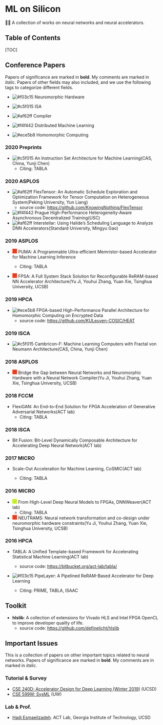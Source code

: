 # ML on Silicon

🐱‍👤 A collection of works on neural networks and neural accelerators.

## Table of Contents

[TOC]

## Conference Papers

Papers of significance are marked in **bold**. My comments are marked in *italic*. Papers of other fields may also included, and we use the following tags to categorize different fields.

- ![#f03c15](https://placehold.it/15/f03c15/000000?text=+) Neuromorphic Hardware
- ![#c5f015](https://placehold.it/15/c5f015/000000?text=+) ISA
- <img src="https://placehold.it/15/af62ff/000000?text=+" alt="#af62ff" /> Compiler
- <img src="https://placehold.it/15/f4f442/000000?text=+" alt="#f4f442" /> Distributed Machine Learning

- <img src="https://placehold.it/15/ece5b8/000000?text=+" alt="#ece5b8" /> Homomorphic Computing

### 2020 Preprints

- ![#c5f015](https://placehold.it/15/c5f015/000000?text=+) An Instruction Set Architecture for Machine Learning(CAS, China, Yunji Chen)
  - Citing: TABLA

### 2020 ASPLOS

- <img src="https://placehold.it/15/af62ff/000000?text=+" alt="#af62ff" /> FlexTensor: An Automatic Schedule Exploration and Optimization Framework for Tensor Computation on Heterogeneous System(Peking University, Yun Liang)
    - source code: https://github.com/KnowingNothing/FlexTensor
- <img src="https://placehold.it/15/f4f442/000000?text=+" alt="#f4f442" /> Prague High-Performance Heterogeneity-Aware Asynchronous Decentralized Training(USC)
- <img src="https://placehold.it/15/af62ff/000000?text=+" alt="#af62ff" /> Interstellar: Using Halide’s Scheduling Language to Analyze DNN Accelerators(Standard University, Mingyu Gao)

### 2019 ASPLOS

- ![#f03c15](./README.assets/000000-1586508020274.png) PUMA: A Programmable Ultra-efficient Memristor-based Accelerator for Machine Learning Inference
  
  - Citing: TABLA
- ![#f03c15](./README.assets/000000-1586508058898.png) FPSA: A Full System Stack Solution for Reconfigurable ReRAM-based NN Accelerator Architecture(Yu Ji, Youhui Zhang, Yuan Xie, Tsinghua University, UCSB)

### 2019 HPCA

- <img src="https://placehold.it/15/ece5b8/000000?text=+" alt="#ece5b8" /> FPGA-based High-Performance Parallel Architecture for Homomorphic Computing on Encrypted Data
  - source code: https://github.com/KULeuven-COSIC/HEAT

### 2019 ISCA

- ![#c5f015](https://placehold.it/15/c5f015/000000?text=+) Cambricon-F: Machine Learning Computers with Fractal von Neumann Architecture(CAS, China, Yunji Chen)

### 2018 ASPLOS

- ![#f03c15](./README.assets/000000-1586508058898.png) Bridge the Gap between Neural Networks and Neuromorphic Hardware with a Neural Network Compiler(Yu Ji, Youhui Zhang, Yuan Xie, Tsinghua University, UCSB)

### 2018 FCCM

- FlexiGAN: An End-to-End Solution for FPGA Acceleration of Generative Adversarial Networks(ACT lab)
  - Citing: TABLA

### 2018 ISCA

- Bit Fusion: Bit-Level Dynamically Composable Architecture for Accelerating Deep Neural Network(ACT lab)


### 2017 MICRO

- Scale-Out Acceleration for Machine Learning, CoSMIC(ACT lab)

  - Citing: TABLA
  
### 2016 MICRO

- ![#c5f015](./README.assets/000000-1586508246163.png) From High-Level Deep Neural Models to FPGAs, DNNWeaver(ACT lab)
  - Citing: TABLA
- ![#f03c15](README.assets/000000-1586511629806.png) NEUTRAMS: Neural network transformation and co-design under neuromorphic hardware constraints(Yu Ji, Youhui Zhang, Yuan Xie, Tsinghua University, UCSB)

### 2016 HPCA

- TABLA: A Unified Template-based Framework for Accelerating Statistical Machine Learning(ACT lab)

  - source code: https://bitbucket.org/act-lab/tabla/

-  ![#f03c15](https://placehold.it/15/f03c15/000000?text=+) PipeLayer: A Pipelined ReRAM-Based Accelerator for Deep Learning

   -  Citing: PRIME, TABLA, ISAAC

## Toolkit

- **hlslib**: A collection of extensions for Vivado HLS and Intel FPGA OpenCL to improve developer quality of life.
    - source code: https://github.com/definelicht/hlslib

## Important Issues

This is a collection of papers on other important topics related to neural networks. Papers of significance are marked in **bold**. My comments are in marked in *italic*.

### Tutorial & Survey

- [CSE 240D: Accelerator Design for Deep Learning (Winter 2019)](https://hadiclass.github.io/cse240d-wi19/schedule.html) (UCSD)
- [CSE 599W: SysML](http://dlsys.cs.washington.edu/) (UW)

### Lab & Prof.

- [Hadi Esmaeilzadeh](http://cseweb.ucsd.edu/~hadi/). ACT Lab, Georgia Institute of Technology, UCSD

